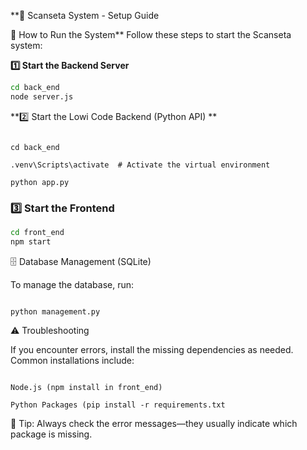 **🚀 Scanseta System - Setup Guide

📌 How to Run the System**
Follow these steps to start the Scanseta system:

**1️⃣ Start the Backend Server**

```sh
cd back_end
node server.js
```

**2️⃣ Start the Lowi Code Backend (Python API)
**
```cd lowi_code

cd back_end

.venv\Scripts\activate  # Activate the virtual environment

python app.py
```

### **3️⃣ Start the Frontend**  
```sh
cd front_end
npm start
```

🗄️ Database Management (SQLite)

To manage the database, run:

```cd back_end

python management.py
```

⚠️ Troubleshooting

If you encounter errors, install the missing dependencies as needed. Common installations include:


```React (npm install)

Node.js (npm install in front_end)

Python Packages (pip install -r requirements.txt
```

📌 Tip: Always check the error messages—they usually indicate which package is missing.

